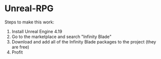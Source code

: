 # Unreal-RPG
Steps to make this work:
1. Install Unreal Engine 4.19
2. Go to the marketplace and search "Infinity Blade"
3. Download and add all of the Infinity Blade packages to the project (they are free)
4. Profit
